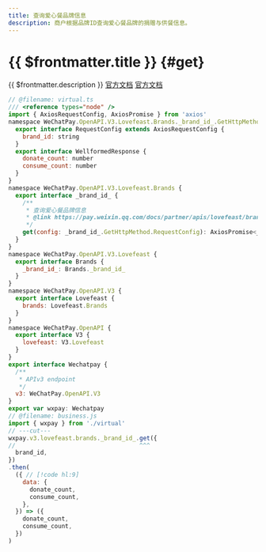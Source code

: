 ```yaml
---
title: 查询爱心餐品牌信息
description: 商户根据品牌ID查询爱心餐品牌的捐赠与供餐信息。
---
```


# {{ $frontmatter.title }} {#get}

{{ $frontmatter.description }} [官方文档](https://pay.weixin.qq.com/docs/merchant/apis/lovefeast/brands/get-brand.html) [官方文档](https://pay.weixin.qq.com/docs/partner/apis/lovefeast/brands/get-brand.html)

```js twoslash
// @filename: virtual.ts
/// <reference types="node" />
import { AxiosRequestConfig, AxiosPromise } from 'axios'
namespace WeChatPay.OpenAPI.V3.Lovefeast.Brands._brand_id_.GetHttpMethod {
  export interface RequestConfig extends AxiosRequestConfig {
    brand_id: string
  }
  export interface WellformedResponse {
    donate_count: number
    consume_count: number
  }
}
namespace WeChatPay.OpenAPI.V3.Lovefeast.Brands {
  export interface _brand_id_ {
    /**
     * 查询爱心餐品牌信息
     * @link https://pay.weixin.qq.com/docs/partner/apis/lovefeast/brands/get-brand.html
     */
    get(config: _brand_id_.GetHttpMethod.RequestConfig): AxiosPromise<_brand_id_.GetHttpMethod.WellformedResponse>
  }
}
namespace WeChatPay.OpenAPI.V3.Lovefeast {
  export interface Brands {
    _brand_id_: Brands._brand_id_
  }
}
namespace WeChatPay.OpenAPI.V3 {
  export interface Lovefeast {
    brands: Lovefeast.Brands
  }
}
namespace WeChatPay.OpenAPI {
  export interface V3 {
    lovefeast: V3.Lovefeast
  }
}
export interface Wechatpay {
  /**
   * APIv3 endpoint
   */
  v3: WeChatPay.OpenAPI.V3
}
export var wxpay: Wechatpay
// @filename: business.js
import { wxpay } from './virtual'
// ---cut---
wxpay.v3.lovefeast.brands._brand_id_.get({
//                                   ^^^
  brand_id,
})
.then(
  ({ // [!code hl:9]
    data: {
      donate_count,
      consume_count,
    },
  }) => ({
    donate_count,
    consume_count,
  })
)
```

